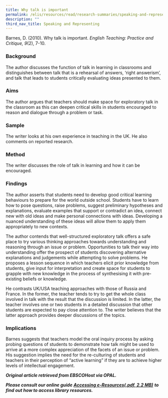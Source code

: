 ```yaml
---
title: Why talk is important
permalink: /elis/resources/read/research-summaries/speaking-and-representing/why-talk-is-important/
description: ""
third_nav_title: Speaking and Representing
---
```

Barnes, D. (2010). Why talk is important. _English Teaching: Practice and Critique, 9_(2), 7-10.

### Background

The author discusses the function of talk in learning in classrooms and distinguishes between talk that is a rehearsal of answers, ‘right answerism’, and talk that leads to students critically evaluating ideas presented to them.

### Aims

The author argues that teachers should make space for exploratory talk in the classroom as this can deepen critical skills in students encouraged to reason and dialogue through a problem or task.

### Sample

The writer looks at his own experience in teaching in the UK. He also comments on reported research.

### Method

The writer discusses the role of talk in learning and how it can be encouraged.

### Findings

The author asserts that students need to develop good critical learning behaviours to prepare for the world outside school. Students have to learn how to pose questions, raise problems, suggest preliminary hypotheses and explanations, evaluate examples that support or contradict an idea, connect new with old ideas and make personal connections with ideas. Developing a nuanced understanding of these ideas will allow them to apply them appropriately to new contexts.

The author contends that well-structured exploratory talk offers a safe place to try various thinking approaches towards understanding and reasoning through an issue or problem. Opportunities to talk their way into understanding offer the prospect of students discovering alternative explanations and judgements while attempting to solve problems. He proposes a lesson sequence in which teachers elicit prior knowledge from students, give input for interpretation and create space for students to grapple with new knowledge in the process of synthesising it with pre-existing beliefs or knowledge.

He contrasts UK/USA teaching approaches with those of Russia and France. In the former, the teacher tends to try to get the whole class involved in talk with the result that the discussion is limited. In the latter, the teacher involves one or two students in a detailed discussion that other students are expected to pay close attention to. The writer believes that the latter approach provides deeper discussions of the topics.

### Implications

Barnes suggests that teachers model the oral inquiry process by asking probing questions of students to demonstrate how talk might be used to arrive at a more complex appreciation of the facets of an issue or problem. His suggestion implies the need for the re-culturing of students and teachers in their perception of “active learning” if they are to achieve higher levels of intellectual engagement.

_**Original article retrieved from EBSCOHost via OPAL.**_  

_**Please consult our online guide**_ **_[Accessing e-Resources(.pdf, 2.2 MB)](https://academyofsingaporeteachers-moe-edu-sg-admin.cwp.sg/elis/resources/read/research-summaries/speaking-and-representing/18e45074-6b1b-4ac7-811f-1a8da16c4f81 "Accessing e-Resources")_** _**to find out how to access library resources.**_